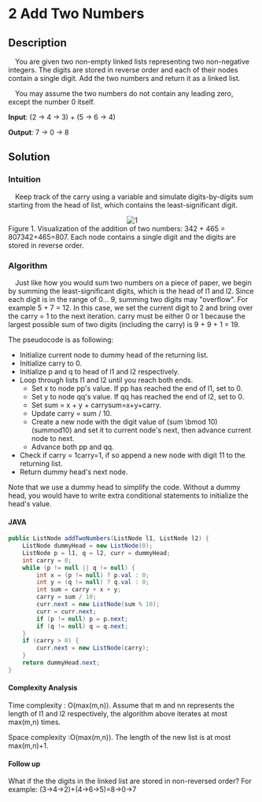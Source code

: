 # 2 Add Two Numbers

## Description
&emsp;You are given two non-empty linked lists representing two non-negative integers. The digits are stored in reverse order and each of their nodes contain a single digit. Add the two numbers and return it as a linked list.

&emsp;You may assume the two numbers do not contain any leading zero, except the number 0 itself.

**Input**: (2 -> 4 -> 3) + (5 -> 6 -> 4)

**Output**: 7 -> 0 -> 8

## Solution
### Intuition

&emsp;Keep track of the carry using a variable and simulate digits-by-digits sum starting from the head of list, which contains the least-significant digit.
<div align=center>
	<img src="https://leetcode.com/media/documents/2_add_two_numbers.svg"  alt="1"/>
</div>
Figure 1. Visualization of the addition of two numbers: 342 + 465 = 807342+465=807.
Each node contains a single digit and the digits are stored in reverse order.

### Algorithm

&emsp;Just like how you would sum two numbers on a piece of paper, we begin by summing the least-significant digits, which is the head of l1 and l2. Since each digit is in the range of 0... 9, summing two digits may "overflow". For example 5 + 7 = 12. In this case, we set the current digit to 2 and bring over the carry = 1 to the next iteration. carry must be either 0 or 1 because the largest possible sum of two digits (including the carry) is 9 + 9 + 1 = 19.

The pseudocode is as following:
- Initialize current node to dummy head of the returning list.
- Initialize carry to 0.
- Initialize p and q to head of l1 and l2 respectively.
- Loop through lists l1 and l2 until you reach both ends.
	- Set x to node pp's value. If pp has reached the end of l1, set to 0.
	- Set y to node qq's value. If qq has reached the end of l2, set to 0.
	- Set sum = x + y + carrysum=x+y+carry.
	- Update carry = sum / 10.
	- Create a new node with the digit value of (sum \bmod 10)(summod10) and set it to current node's next, then advance current node to next.
	- Advance both pp and qq.
- Check if carry = 1carry=1, if so append a new node with digit 11 to the returning list.
- Return dummy head's next node.

Note that we use a dummy head to simplify the code. Without a dummy head, you would have to write extra conditional statements to initialize the head's value.

#### JAVA
```java
public ListNode addTwoNumbers(ListNode l1, ListNode l2) {
    ListNode dummyHead = new ListNode(0);
    ListNode p = l1, q = l2, curr = dummyHead;
    int carry = 0;
    while (p != null || q != null) {
        int x = (p != null) ? p.val : 0;
        int y = (q != null) ? q.val : 0;
        int sum = carry + x + y;
        carry = sum / 10;
        curr.next = new ListNode(sum % 10);
        curr = curr.next;
        if (p != null) p = p.next;
        if (q != null) q = q.next;
    }
    if (carry > 0) {
        curr.next = new ListNode(carry);
    }
    return dummyHead.next;
}
```

#### Complexity Analysis

Time complexity : O(max(m,n)). Assume that m and nn represents the length of l1 and l2 respectively, the algorithm above iterates at most max(m,n) times.

Space complexity :O(max(m,n)). The length of the new list is at most max(m,n)+1.

#### Follow up

What if the the digits in the linked list are stored in non-reversed order? For example:
 (3→4→2)+(4→6→5)=8→0→7